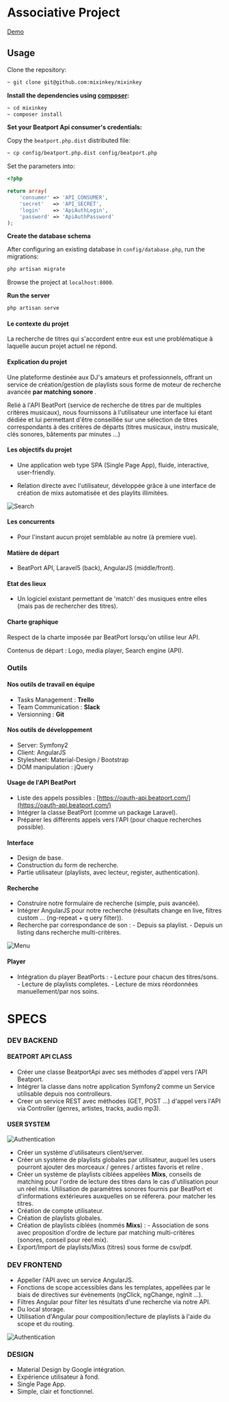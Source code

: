 # Associative Project

[Demo](http://mixinkey.chalasdev.fr)

Usage
----------

Clone the repository:

```bash
~ git clone git@github.com:mixinkey/mixinkey
```

__Install the dependencies using [composer](https://getcomposer.org):__

```bash
~ cd mixinkey
~ composer install
```

__Set your Beatport Api consumer's credentials:__

Copy the `beatport.php.dist` distributed file:

```bash
~ cp config/beatport.php.dist config/beatport.php
```

Set the parameters into:

```php
<?php

return array(
    'consumer' => 'API_CONSUMER',
    'secret'   => 'API_SECRET',
    'login'    => 'ApiAuthLogin',
    'password' => 'ApiAuthPassword'
);
```

__Create the database schema__

After configuring an existing database in `config/database.php`, run the migrations:

```bash
php artisan migrate
```

Browse the project at `localhost:8000`.

__Run the server__

```bash
php artisan serve
```

#### Le contexte du projet

La recherche de titres qui s'accordent entre eux est une problématique à laquelle aucun projet actuel ne répond.

#### Explication du projet

Une plateforme destinée aux DJ's amateurs et professionnels, offrant un service de création/gestion de playlists sous forme de moteur de recherche avancée **par matching sonore** .

Relié à l'API BeatPort (service de recherche de titres par de  multiples critères musicaux), nous fournissons à l'utilisateur une interface lui étant dédiée et lui permettant d'être conseillée sur une sélection de titres correspondants à des critères de départs (titres musicaux, instru musicale, clés sonores, bâtements par minutes ...)

#### Les objectifs du projet

- Une application web type SPA (Single Page App), fluide, interactive, user-friendly.


- Relation directe avec l'utilisateur, développée grâce à une interface de création de mixs automatisée et des playlits illimitées.

![Search](https://raw.githubusercontent.com/mixinkey/mixinkey/master/Mockup/genre.jpg "Search")

#### Les concurrents  

- Pour l'instant aucun projet semblable au notre (à premiere vue).

#### Matière de départ

- BeatPort API, Laravel5 (back), AngularJS (middle/front).

#### Etat des lieux

- Un logiciel existant permettant de 'match' des musiques entre elles (mais pas de rechercher des titres).

#### Charte graphique

Respect de la charte imposée par BeatPort lorsqu'on utilise leur API.

Contenus de départ : Logo, media player, Search engine (API).

### Outils

#### Nos outils de travail en équipe

- Tasks Management : **Trello**
- Team Communication : **Slack**
- Versionning : **Git**

#### Nos outils de développement

- Server: Symfony2
- Client: AngularJS
- Stylesheet: Material-Design / Bootstrap
- DOM manipulation : jQuery

#### Usage de l'API BeatPort

- Liste des appels possibles : [https://oauth-api.beatport.com/](https://oauth-api.beatport.com/)
- Intégrer la classe BeatPort (comme un package Laravel).
- Préparer les différents appels vers l'API (pour chaque recherches possible).

#### Interface

- Design de base.
- Construction du form de recherche.
- Partie utilisateur (playlists, avec lecteur, register, authentication).



#### Recherche

- Construire notre formulaire de recherche (simple, puis avancée).
- Intégrer AngularJS pour notre recherche (résultats change en live, filtres custom ... (ng-repeat + q
uery filter)).
- Recherche par correspondance de son :
      - Depuis sa playlist.
      - Depuis un listing dans recherche multi-critères.

![Menu](https://raw.githubusercontent.com/mixinkey/mixinkey/master/Mockup/Home%20%2B%20Menu.jpg "Menu")

#### Player

- Intégration du player BeatPorts :
      - Lecture pour chacun des titres/sons.
      - Lecture de playlists completes.
      - Lecture de mixs réordonnées manuellement/par nos soins.

# SPECS

### DEV BACKEND

#### BEATPORT API CLASS

- Créer une classe BeatportApi avec ses méthodes d'appel vers l'API Beatport.
- Intégrer la classe dans notre application Symfony2 comme un Service utilisable depuis nos controlleurs.
- Creer un service REST avec méthodes (GET, POST ...) d'appel vers l'API via Controller (genres, artistes, tracks, audio mp3).

#### USER SYSTEM

![Authentication](https://raw.githubusercontent.com/mixinkey/mixinkey/master/Mockup/login.jpg "Authentication")

- Créer un système d'utilisateurs client/server.
- Créer un système de playlists globales par utilisateur, auquel les users pourront ajouter des morceaux / genres / artistes favoris et relire .
- Créer un système de playlists ciblées appelées **Mixs**, conseils de matching pour l'ordre de lecture des titres dans le cas d'utilisation pour un réel mix. Utilisation de paramètres sonores fournis par BeatPort et d'informations extérieures auxquelles on se réferera. pour matcher les titres.
- Création de compte utilisateur.
- Création de playlists globales.
- Création de playlists ciblées (nommés **Mixs**) :
      - Association de sons avec proposition d'ordre de lecture par matching multi-critères (sonores, conseil pour réel mix).
- Export/Import de playlists/Mixs (titres) sous forme de csv/pdf.

### DEV FRONTEND

- Appeller l'API avec un service AngularJS.
- Fonctions de scope accessibles dans les templates, appellées par le biais de directives sur évènements (ngClick, ngChange, ngInit ...).
- Filtres Angular pour filter les résultats d'une recherche via notre API.
- Du local storage.
- Utilisation d'Angular pour composition/lecture de playlists à l'aide du scope et du routing.

![Authentication](https://raw.githubusercontent.com/mixinkey/mixinkey/master/Mockup/Home.jpg "Authentication")


### DESIGN

- Material Design by Google intégration.
- Expérience utilisateur à fond.
- Single Page App.
- Simple, clair et fonctionnel.
